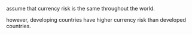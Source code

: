 assume that currency risk is the same throughout the world.

however, developing countries have higher currency risk than developed countries.

